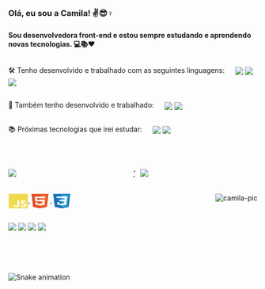 ### Olá, eu sou a Camila!   :v::sunglasses:♀️
<h4>Sou desenvolvedora front-end e estou sempre estudando e aprendendo novas tecnologias. 💻📚❤</h4>

##

<div>
  🛠️  Tenho desenvolvido e trabalhado com as seguintes linguagens: &emsp;

  <img width="70px" align="center" src="https://img.shields.io/badge/HTML5-E34F26?style=for-the-badge&logo=html5&logoColor=white">
  <img width="60px" align="center" src="https://img.shields.io/badge/CSS3-1572B6?style=for-the-badge&logo=css3&logoColor=white">
  <img width="100px" align="center" src="https://img.shields.io/badge/JavaScript-323330?style=for-the-badge&logo=javascript&logoColor=F7DF1E">
</div> 

##

<div> 
📌  Também tenho desenvolvido e trabalhado: &emsp;

  <img width="30px" align="center" src="https://cdn.jsdelivr.net/gh/devicons/devicon/icons/git/git-original.svg" />
  <img width="30px" align="center" src="https://cdn.jsdelivr.net/gh/devicons/devicon/icons/github/github-original.svg" />
</div> 

##

<div>
📚  Próximas tecnologias que irei estudar: &emsp;

  <img width="40px" align="center" src="https://cdn.jsdelivr.net/gh/devicons/devicon/icons/react/react-original-wordmark.svg" />
  <img width="70px" align="center" src="https://cdn.jsdelivr.net/gh/devicons/devicon/icons/nodejs/nodejs-original-wordmark.svg" />
</div>
            
          
## 

<br>

<div align="center">
  <a href="https://github.com/camilaMrt">
  <img align="left" width="48%" src="https://github-readme-stats.vercel.app/api?username=camilaMrt&show_icons=true&theme=vue&include_all_commits=true&count_private=true"/>
  <img align="right" width="47%" src="https://github-readme-stats.vercel.app/api/top-langs/?username=camilaMrt&layout=compact&langs_count=7&theme=vue"/>
  <h6>'</h6>
</div>

<div>
  <img align="center" alt="Js" height="30" width="40" src="https://raw.githubusercontent.com/devicons/devicon/master/icons/javascript/javascript-plain.svg">
  <img align="center" alt="HTML" height="30" width="40" src="https://raw.githubusercontent.com/devicons/devicon/master/icons/html5/html5-original.svg">
  <img align="center" alt="CSS" height="30" width="40" src="https://raw.githubusercontent.com/devicons/devicon/master/icons/css3/css3-original.svg">
  
  
<img align="right" alt="camila-pic" height="160" src="https://public.sn.files.1drv.com/y4mI-fi1q7E517hijpjkQbr4p-O6EYg1GVp4FxSRo6gd6t9AaXnlxdlMCLHkea4lpeaUVsLW4pOKUtH80LVSnHofw9uuRHuL2ih9-mKl73qnrGKNW5gcxXg57FggEwFj_urDRaEvKV8n73WzgPUliLHshRWiqIaH7wAjbVZK0trViOwylumhHpzfJKTuDBTsZbJ-YPa_ySShqSZu--eV9yHHw">
</div>

 
 ##
 
 <div>
   <a href="https://t.me/camila_mrt" target="_blank"> <img src="https://img.shields.io/badge/Telegram-2CA5E0?style=for-the-badge&logo=telegram&logoColor=white" target="_blank"></a> 
 <a href="https://discordapp.com/users/933438241355493377" target="_blank"> <img src="https://img.shields.io/badge/Discord-7289DA?style=for-the-badge&logo=discord&logoColor=white" target="_blank"></a> 
  <a href = "mailto:caah.mrt@gmail.com"> <img src="https://img.shields.io/badge/Gmail-D14836?style=for-the-badge&logo=gmail&logoColor=white" target="_blank"></a>
  <a href="https://www.linkedin.com/in/camila-martins-rodrigues" target="_blank"> <img src="https://img.shields.io/badge/-LinkedIn-%230077B5?style=for-the-badge&logo=linkedin&logoColor=white" target="_blank"></a> 
</div>

<br><br><br><br>
  ![Snake animation](https://github.com/camilaMrt/camilaMrt/blob/output/github-contribution-grid-snake.svg)


